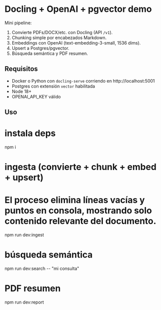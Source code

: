 # Docling + OpenAI + pgvector demo

Mini pipeline:
1) Convierte PDFs/DOCX/etc. con Docling (API `/v1`).
2) Chunking simple por encabezados Markdown.
3) Embeddings con OpenAI (text-embedding-3-small, 1536 dims).
4) Upsert a Postgres/pgvector.
5) Búsqueda semántica y PDF resumen.

## Requisitos
- Docker o Python con `docling-serve` corriendo en http://localhost:5001
- Postgres con extensión `vector` habilitada
- Node 18+
- OPENAI_API_KEY válido

## Uso

# instala deps
npm i

# ingesta (convierte + chunk + embed + upsert)
# El proceso elimina líneas vacías y puntos en consola, mostrando solo contenido relevante del documento.
npm run dev:ingest

# búsqueda semántica
npm run dev:search -- "mi consulta"

# PDF resumen
npm run dev:report
```
